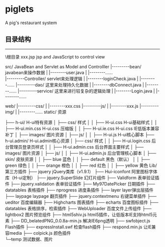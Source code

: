 # piglets
A pig's restaurant system
## 目录结构
----
\根目录
xxx.jsp                     jsp and JavaScript to control view

src/                        JavaBean and Servlet as Model and Controlller
|---------bean/             javabean来操作数据
|          |--------user.java
|          |--------......                     
|---------Controller/       servlet来处理逻辑
|          |--------loginCheck.java
|          |--------......
|---------dao/              这里来处理持久化数据
|          |--------dbConnect.java
|          |--------......
|---------service/          这里来进行较复杂的逻辑处理
|          |--------Login.java
|          |--------......

web/
|---------css/
|          |--------xxx.css
|---------js/
|          |--------xxx.js
|---------img/
|          |--------......
static/ 资源

├── h-ui/           H-ui特有资源
│    ├── css/           样式
│    │    ├── H-ui.css          H-ui基础样式
│    │    ├── H-ui.min.css          H-ui.css 压缩版
│    │    ├── H-ui.ie.css           H-ui.css IE低版本兼容补丁
│    ├── images/            图片资源
│    ├── js/
│    │    ├── H-ui.js           H-ui核心脚本
├── h-ui.admin/     H-ui.admin核心资源
│    ├── css/           样式
│    │    ├── H-ui.login.css        后台管理员登录页样式
│    │    ├── H-ui.admin.css        后台界面主要样式
│    ├── images/            图片资源
│    ├── js/
│    │    ├── H-ui.admin.js     后台管理核心脚本
│    ├── skin/          皮肤资源
│    │    ├── blue              蓝色
│    │    ├── default           黑色（默认）
│    │    ├── green         绿色
│    │    ├── orange            橙色
│    │    ├── red               红色
│    │    ├── yellow            黄色
Lib/    第三方插件
├── jquery                  jQuery类库（v1.9.1）
├── Hui-iconfont                阿里图标字体库（H-ui定制）
├── jquery.SuperSlide           幻灯片组件
├── Validform               表单验证插件
├── jquery.validation           表单验证插件
├── My97DatePicker              日期插件
├── datatables              表格插件
├── nprogress               进度条插件
├── layer                   layer弹出层插件
├── laypage                 laypage 翻页插件
├── jquery.contextmenu          右键菜单插件
├── ueditor                 百度编辑器
├── Highcharts              图表插件
├── echarts                 百度图标插件
├── datatables              表格排序，检索插件
├── WebUploader             百度文件上传组件
├── lightbox2               图片预览组件
├── html5shiv.js                html5插件，让低版本IE支持html5元素
├── DD_belatedPNG_0.0.8a-min.js     解决IE6png透明
├── swfobject.js                Flash插件
├── expressInstall.swf              检查flash插件
├── respond.min.js              让IE兼容media
├── colpick.js              颜色插件              
└─temp              测试数据、图片
